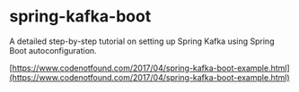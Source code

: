# spring-kafka-boot

A detailed step-by-step tutorial on setting up Spring Kafka using Spring Boot autoconfiguration.

[https://www.codenotfound.com/2017/04/spring-kafka-boot-example.html](https://www.codenotfound.com/2017/04/spring-kafka-boot-example.html)
